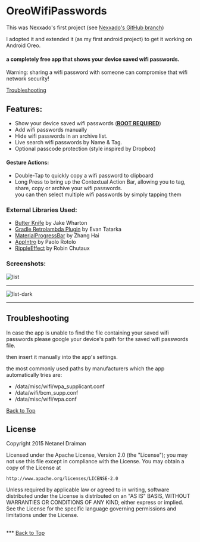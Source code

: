 # OreoWifiPasswords

This was Nexxado's first project (see <a href="https://github.com/Nexxado/WifiPasswords">Nexxado's GitHub branch</a>)

I adopted it and extended it (as my first android project) to get it working on Android Oreo.

#### a completely free app that shows your device saved wifi passwords.


Warning: sharing a wifi password with someone can compromise that wifi network security!

<a href="#troubleshooting">Troubleshooting</a>

## Features:
- Show your device saved wifi passwords (<u><b>ROOT REQUIRED</b></u>) 
- Add wifi passwords manually
- Hide wifi passwords in an archive list.
- Live search wifi passwords by Name & Tag.
- Optional passcode protection (style inspired by Dropbox)


#### Gesture Actions:
- Double-Tap to quickly copy a wifi password to clipboard
- Long Press to bring up the Contextual Action Bar, allowing you to tag, share, copy or archive your wifi passwords.
</br>you can then select multiple wifi passwords by simply tapping them

### External Libraries Used:

- <a href="https://github.com/JakeWharton/butterknife">Butter Knife</a> by Jake Wharton
- <a href="https://github.com/evant/gradle-retrolambda">Gradle Retrolambda Plugin</a>  by Evan Tatarka
- <a href="https://github.com/DreaminginCodeZH/MaterialProgressBar">MaterialProgressBar</a> by Zhang Hai
- <a href="https://github.com/PaoloRotolo/AppIntro">AppIntro</a> by Paolo Rotolo
- <a href="https://github.com/traex/RippleEffect">RippleEffect</a>  by Robin Chutaux

### Screenshots:

![list](/list-new.png)
***
![list-dark](/list-dark.png)
***

## Troubleshooting
In case the app is unable to find the file containing your saved wifi passwords please google your device's path for the saved wifi passwords file.

then insert it manually into the app's settings.

the most commonly used paths by manufacturers which the app automatically tries are: 
- /data/misc/wifi/wpa_supplicant.conf
- /data/wifi/bcm_supp.conf
- /data/misc/wifi/wpa.conf


<a href="#OreoWifiPasswords">Back to Top</a>

## License

Copyright 2015 Netanel Draiman

Licensed under the Apache License, Version 2.0 (the "License");
you may not use this file except in compliance with the License.
You may obtain a copy of the License at

    http://www.apache.org/licenses/LICENSE-2.0

Unless required by applicable law or agreed to in writing, software
distributed under the License is distributed on an "AS IS" BASIS,
WITHOUT WARRANTIES OR CONDITIONS OF ANY KIND, either express or implied.
See the License for the specific language governing permissions and
limitations under the License.


</br>
***
<a href="#OreoWifiPasswords">Back to Top</a>
